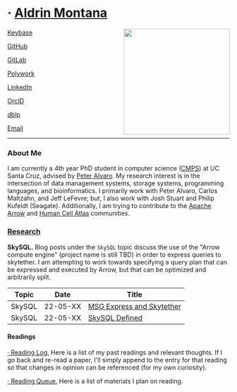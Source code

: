 # &middot; [Aldrin Montana](profile)

<img src='assets/img/aldrin.png' width='240px' align='right'/>

<!-- Developer ID -->
[Keybase](https://keybase.io/octalene)

[GitHub](https://github.com/drin)

[GitLab](https://gitlab.com/octalene)

<!-- Professional ID -->
[Polywork](https://www.polywork.com/aldrin)

[LinkedIn](https://linkedin.com/in/drinmontana)

<!-- Research ID -->
[OrcID](https://orcid.org/0000-0003-2073-4813)

[dblp](https://dblp.org/pers/hd/m/Montana:Aldrin)
    
<!-- Contact Info -->
[Email](mailto:drinmontana@duck.com)

---

### About Me

I am currently a 4th year PhD student in computer science ([CMPS][web-phdreqs]) at UC Santa Cruz,
advised by [Peter Alvaro][person-palvaro]. My research interest is in the intersection of data
management systems, storage systems, programming languages, and bioinformatics. I primarily work
with Peter Alvaro, Carlos Maltzahn, and Jeff LeFevre; but, I also work with Josh Stuart and Philip
Kufeldt (Seagate). Additionally, I am trying to contribute to the [Apache Arrow][community-arrow]
and [Human Cell Atlas][community-hca] communities.


### [Research](research/README.md)

**SkySQL.** Blog posts under the `SkySQL` topic discuss the use of the "Arrow compute engine"
(project name is still TBD) in order to express queries to skytether. I am attempting to work
towards specifying a query plan that can be expressed and executed by Arrow, but that can be
optimized and arbitrarily split.


| Topic    | Date     | Title                                                                       |
| -------- | -------- | --------------------------------------------------------------------------- |
| SkySQL   | 22-05-XX | [MSG Express and Skytether](research/skysql/landscape.md)                   |
| SkySQL   | 22-05-XX | [SkySQL Defined](research/skysql/overview.md)                               |
<!-- Work in Progress -->
<!--| SkySQL   | 22-06-XX | [Using Arrow Compute Engine](research/skysql/using-arrow-compute-engine.md) |-->


####  Readings

[&middot; Reading Log.](readings/reading-log.md) Here is a list of my past readings and relevant
thoughts. If I go back and re-read a paper, I'll simply append to the entry for that reading so
that changes in opinion can be referenced (for my own curiosity).


[&middot; Reading Queue.](readings/reading-queue.md) Here is a list of materials I plan on reading.


<!-- ----------------------------- -->
<!-- Resources -->

<!-- >> In progress content -->
<!--
-->


<!-- >> External URLs -->
<!--    >>> misc links -->
[web-phdreqs]:     https://www.soe.ucsc.edu/departments/computer-science-and-engineering/graduate/degree-requirements-cmps#phd

[person-palvaro]:  https://people.ucsc.edu/~palvaro/

[community-arrow]: https://arrow.apache.org/community/
[community-hca]:   https://www.humancellatlas.org/

<!--    >>> exploration links -->

<!--    >>> navigational links -->
[resource-ucsc-calendar]:  https://calendar.google.com/calendar?cid=YWttb250YW5AdWNzYy5lZHU
